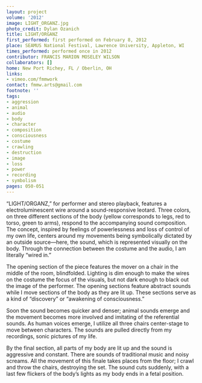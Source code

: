 ```yaml
---
layout: project
volume: '2012'
image: LIGHT_ORGANZ.jpg
photo_credit: Dylan Ozanich
title: LIGHT/ORGANZ
first_performed: first performed on February 8, 2012
place: SEAMUS National Festival, Lawrence University, Appleton, WI
times_performed: performed once in 2012
contributor: FRANCIS MARION MOSELEY WILSON
collaborators: []
home: New Port Richey, FL / Oberlin, OH
links:
- vimeo.com/fmmwork
contact: fmmw.arts@gmail.com
footnote: ''
tags:
- aggression
- animal
- audio
- body
- character
- composition
- consciousness
- costume
- crawling
- destruction
- image
- loss
- power
- recording
- symbolism
pages: 050-051
---
```


“LIGHT/ORGANZ,” for performer and stereo playback, features a electroluminescent wire around a sound-responsive leotard. Three colors, on three different sections of the body (yellow corresponds to legs, red to torso, green to arms), respond to the accompanying sound composition. The concept, inspired by feelings of powerlessness and loss of control of my own life, centers around my movements being symbolically dictated by an outside source—here, the sound, which is represented visually on the body. Through the connection between the costume and the audio, I am literally “wired in.”

The opening section of the piece features the mover on a chair in the middle of the room, blindfolded. Lighting is dim enough to make the wires on the costume the focus of the visuals, but not dark enough to black out the image of the performer. The opening sections feature abstract sounds while I move sections of the body as they are lit up. These sections serve as a kind of “discovery” or “awakening of consciousness.”

Soon the sound becomes quicker and denser; animal sounds emerge and the movement becomes more involved and imitating of the referential sounds. As human voices emerge, I utilize all three chairs center-stage to move between characters. The sounds are pulled directly from my recordings, sonic pictures of my life.

By the final section, all parts of my body are lit up and the sound is aggressive and constant. There are sounds of traditional music and noisy screams. All the movement of this finale takes places from the floor; I crawl and throw the chairs, destroying the set. The sound cuts suddenly, with a last few flickers of the body’s lights as my body ends in a fetal position.

